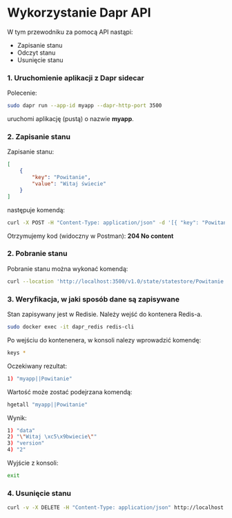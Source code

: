 # Wykorzystanie Dapr API

W tym przewodniku za pomocą API nastąpi:

- Zapisanie stanu 
- Odczyt stanu
- Usunięcie stanu


### 1. Uruchomienie aplikacji z Dapr sidecar

Polecenie:

```bash
sudo dapr run --app-id myapp --dapr-http-port 3500
```
uruchomi aplikację (pustą) o nazwie **myapp**.

### 2. Zapisanie stanu

Zapisanie stanu:
```json
[
    {
        "key": "Powitanie",
        "value": "Witaj świecie"
    }
]
```

następuje komendą:
```bash
curl -X POST -H "Content-Type: application/json" -d '[{ "key": "Powitanie", "message": "Witaj świecie"}]' http://localhost:3500/v1.0/state/statestore
```
Otrzymujemy kod (widoczny w Postman): **204 No content**

### 2. Pobranie stanu

Pobranie stanu można wykonać komendą:

```bash
curl --location 'http://localhost:3500/v1.0/state/statestore/Powitanie'
```


### 3. Weryfikacja, w jaki sposób dane są zapisywane

Stan zapisywany jest w Redisie. Należy wejść do kontenera Redis-a.
```bash
sudo docker exec -it dapr_redis redis-cli
```

Po wejściu do kontenenera, w konsoli nalezy wprowadzić komendę:
```bash
keys *
```

Oczekiwany rezultat:
```bash
1) "myapp||Powitanie"
```

Wartość może zostać podejrzana komendą:

```bash
hgetall "myapp||Powitanie"
```

Wynik:

```bash
1) "data"
2) "\"Witaj \xc5\x9bwiecie\""
3) "version"
4) "2"
```

Wyjście z konsoli:
```bash
exit
```

### 4.  Usunięcie stanu

```bash
curl -v -X DELETE -H "Content-Type: application/json" http://localhost:3500/v1.0/state/statestore/Powitanie
```